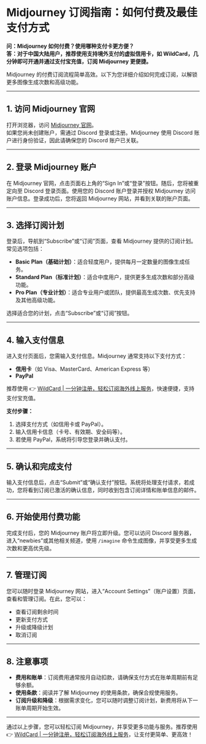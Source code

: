 # Midjourney 订阅指南：如何付费及最佳支付方式

**问：Midjourney 如何付费？使用哪种支付卡更方便？**  
**答：对于中国大陆用户，推荐使用支持境外支付的虚拟信用卡，如 WildCard，几分钟即可开通并通过支付宝充值，订阅 Midjourney 更便捷。**

Midjourney 的付费订阅流程简单高效。以下为您详细介绍如何完成订阅，以解锁更多图像生成次数和高级功能。

---

## 1. 访问 Midjourney 官网

打开浏览器，访问 [Midjourney 官网](https://www.midjourney.com/)。  
如果您尚未创建账户，需通过 Discord 登录或注册。Midjourney 使用 Discord 账户进行身份验证，因此请确保您的 Discord 账户已关联。

---

## 2. 登录 Midjourney 账户

在 Midjourney 官网，点击页面右上角的“Sign In”或“登录”按钮。随后，您将被重定向至 Discord 登录页面。使用您的 Discord 账户登录并授权 Midjourney 访问账户信息。登录成功后，您将返回 Midjourney 网站，并看到关联的账户页面。

---

## 3. 选择订阅计划

登录后，导航到“Subscribe”或“订阅”页面，查看 Midjourney 提供的订阅计划。常见选项包括：

- **Basic Plan（基础计划）**：适合轻度用户，提供每月一定数量的图像生成任务。  
- **Standard Plan（标准计划）**：适合中度用户，提供更多生成次数和部分高级功能。  
- **Pro Plan（专业计划）**：适合专业用户或团队，提供最高生成次数、优先支持及其他高级功能。  

选择适合您的计划，点击“Subscribe”或“订阅”按钮。

---

## 4. 输入支付信息

进入支付页面后，您需输入支付信息。Midjourney 通常支持以下支付方式：

- **信用卡**（如 Visa、MasterCard、American Express 等）  
- **PayPal**  

推荐使用 👉 [WildCard | 一分钟注册，轻松订阅海外线上服务](https://bbtdd.com/WildCard)，快速便捷，支持支付宝充值。

**支付步骤：**

1. 选择支付方式（如信用卡或 PayPal）。  
2. 输入信用卡信息（卡号、有效期、安全码等）。  
3. 若使用 PayPal，系统将引导您登录并确认支付。  

---

## 5. 确认和完成支付

输入支付信息后，点击“Submit”或“确认支付”按钮。系统将处理支付请求，若成功，您将看到订阅已激活的确认信息，同时收到包含订阅详情和账单信息的邮件。

---

## 6. 开始使用付费功能

完成支付后，您的 Midjourney 账户将立即升级。您可以访问 Discord 服务器，进入“newbies”或其他相关频道，使用 `/imagine` 命令生成图像，并享受更多生成次数和更高优先级。

---

## 7. 管理订阅

您可以随时登录 Midjourney 网站，进入“Account Settings”（账户设置）页面，查看和管理订阅。在此，您可以：

- 查看订阅剩余时间  
- 更新支付方式  
- 升级或降级计划  
- 取消订阅  

---

## 8. 注意事项

- **费用和账单**：订阅费用通常按月自动扣款，请确保支付方式在账单周期前有足够余额。  
- **使用条款**：阅读并了解 Midjourney 的使用条款，确保合规使用服务。  
- **订阅升级和降级**：根据需求变化，您可以随时调整订阅计划，新费用将从下一账单周期开始生效。  

---

通过以上步骤，您可以轻松订阅 Midjourney，并享受更多功能与服务。推荐使用 👉 [WildCard | 一分钟注册，轻松订阅海外线上服务](https://bbtdd.com/WildCard)，让支付更简单、更高效！